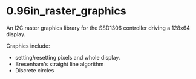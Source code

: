 # 0.96in_raster_graphics
An I2C raster graphics library for the SSD1306 controller driving a 128x64 display.

Graphics include:
- setting/resetting pixels and whole display.
- Bresenham's straight line algorithm
- Discrete circles
